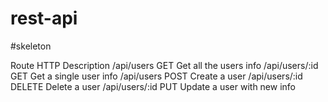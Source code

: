 # rest-api

#skeleton

Route HTTP Description
/api/users GET Get all the users info
/api/users/:id GET Get a single user info
/api/users POST Create a user
/api/users/:id DELETE Delete a user
/api/users/:id PUT Update a user with new info

